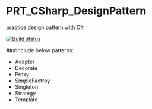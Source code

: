# PRT_CSharp_DesignPattern
practice design pattern with C#

[![Build status](https://ci.appveyor.com/api/projects/status/xxgtqro027q10k18?svg=true)](https://ci.appveyor.com/project/qekudxuv/prt-csharp-designpattern)

###Include below patterns:  
- Adapter  
- Decorate  
- Proxy  
- SimpleFactroy  
- Singleton  
- Strategy  
- Template
